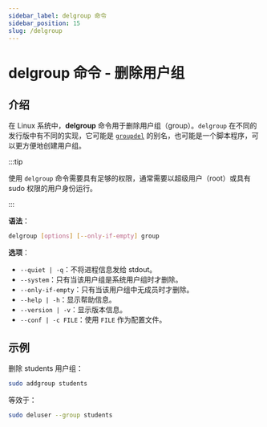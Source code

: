 ```yaml
---
sidebar_label: delgroup 命令
sidebar_position: 15
slug: /delgroup
---
```


# delgroup 命令 - 删除用户组



## 介绍

在 Linux 系统中，**delgroup** 命令用于删除用户组（group）。`delgroup` 在不同的发行版中有不同的实现，它可能是 [`groupdel`](/linux-command/groupdel) 的别名，也可能是一个脚本程序，可以更方便地创建用户组。

:::tip

使用 `delgroup` 命令需要具有足够的权限，通常需要以超级用户（root）或具有 sudo 权限的用户身份运行。

:::

**语法**：

```bash
delgroup [options] [--only-if-empty] group
```

**选项**：

- `--quiet | -q`：不将进程信息发给 stdout。
- `--system`：只有当该用户组是系统用户组时才删除。
- `--only-if-empty`：只有当该用户组中无成员时才删除。
- `--help | -h`：显示帮助信息。
- `--version | -v`：显示版本信息。
- `--conf | -c FILE`：使用 `FILE` 作为配置文件。



## 示例

删除 students 用户组：

```bash
sudo addgroup students
```

等效于：

```bash
sudo deluser --group students
```

